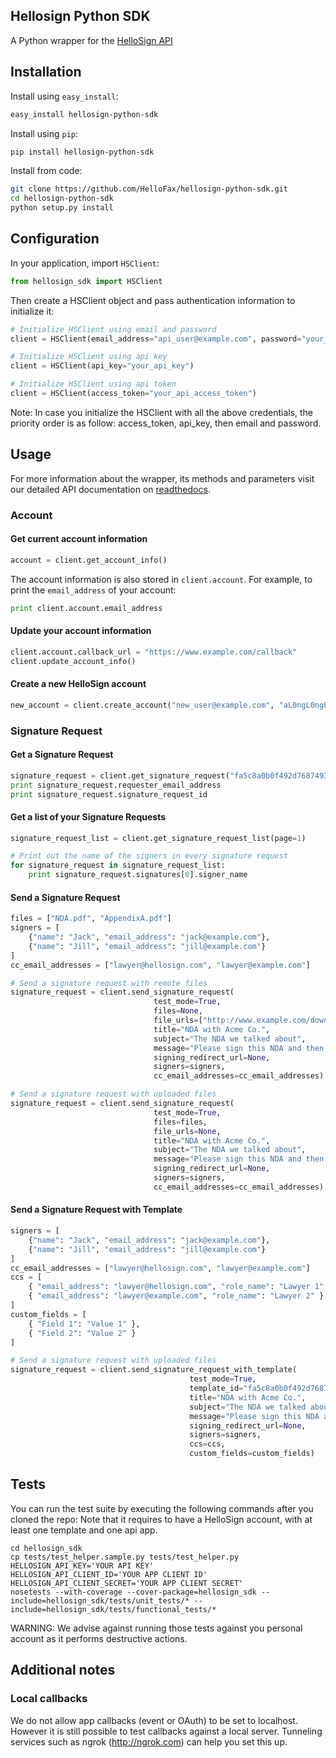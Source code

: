 Hellosign Python SDK
-------------------


A Python wrapper for the [HelloSign API](http://www.hellosign.com/api)


## Installation

Install using `easy_install`:

````sh
easy_install hellosign-python-sdk
````

Install using `pip`:

````sh
pip install hellosign-python-sdk
````

Install from code:
````sh
git clone https://github.com/HelloFax/hellosign-python-sdk.git
cd hellosign-python-sdk
python setup.py install
````

## Configuration

In your application, import `HSClient`:

````python
from hellosign_sdk import HSClient
````

Then create a HSClient object and pass authentication information to initialize it:

````python
# Initialize HSClient using email and password
client = HSClient(email_address="api_user@example.com", password="your_password")

# Initialize HSClient using api key
client = HSClient(api_key="your_api_key")

# Initialize HSClient using api token
client = HSClient(access_token="your_api_access_token")
````
Note: In case you initialize the HSClient with all the above credentials, the priority order is as follow: access_token, api_key, then email and password.

## Usage

For more information about the wrapper, its methods and parameters visit our detailed API documentation on  [readthedocs](http://hellosign-python-sdk.readthedocs.org/en/v3/py-modindex.html).

### Account

#### Get current account information

````python
account = client.get_account_info()
````

The account information is also stored in `client.account`. For example, to print the `email_address` of your account:

````python
print client.account.email_address
````

#### Update your account information

````python
client.account.callback_url = "https://www.example.com/callback"
client.update_account_info()
````

#### Create a new HelloSign account

````python
new_account = client.create_account("new_user@example.com", "aL0ngL0ngPa55w0rd")
````


### Signature Request


#### Get a Signature Request

````python
signature_request = client.get_signature_request("fa5c8a0b0f492d768749333ad6fcc214c111e967")
print signature_request.requester_email_address
print signature_request.signature_request_id
````

#### Get a list of your Signature Requests

````python
signature_request_list = client.get_signature_request_list(page=1)

# Print out the name of the signers in every signature request
for signature_request in signature_request_list:
    print signature_request.signatures[0].signer_name
````

#### Send a Signature Request

````python
files = ["NDA.pdf", "AppendixA.pdf"]
signers = [
    {"name": "Jack", "email_address": "jack@example.com"}, 
    {"name": "Jill", "email_address": "jill@example.com"}
]
cc_email_addresses = ["lawyer@hellosign.com", "lawyer@example.com"]

# Send a signature request with remote files
signature_request = client.send_signature_request(
                                test_mode=True, 
                                files=None, 
                                file_urls=["http://www.example.com/download/sample.pdf"], 
                                title="NDA with Acme Co.", 
                                subject="The NDA we talked about", 
                                message="Please sign this NDA and then we can discuss more. Let me know if you have any questions.", 
                                signing_redirect_url=None, 
                                signers=signers, 
                                cc_email_addresses=cc_email_addresses)

# Send a signature request with uploaded files
signature_request = client.send_signature_request(
                                test_mode=True, 
                                files=files, 
                                file_urls=None, 
                                title="NDA with Acme Co.", 
                                subject="The NDA we talked about", 
                                message="Please sign this NDA and then we can discuss more. Let me know if you have any questions.", 
                                signing_redirect_url=None, 
                                signers=signers, 
                                cc_email_addresses=cc_email_addresses)
````

#### Send a Signature Request with Template

````python
signers = [
    {"name": "Jack", "email_address": "jack@example.com"}, 
    {"name": "Jill", "email_address": "jill@example.com"}
]
cc_email_addresses = ["lawyer@hellosign.com", "lawyer@example.com"]
ccs = [
    { "email_address": "lawyer@hellosign.com", "role_name": "Lawyer 1" },
    { "email_address": "lawyer@example.com", "role_name": "Lawyer 2" }
]
custom_fields = [
    { "Field 1": "Value 1" }, 
    { "Field 2": "Value 2" }
]

# Send a signature request with uploaded files
signature_request = client.send_signature_request_with_template(
                                        test_mode=True, 
                                        template_id="fa5c8a0b0f492d768749333ad6fcc214c111e967", 
                                        title="NDA with Acme Co.", 
                                        subject="The NDA we talked about", 
                                        message="Please sign this NDA and then we can discuss more. Let me know if you have any questions.", 
                                        signing_redirect_url=None, 
                                        signers=signers, 
                                        ccs=ccs, 
                                        custom_fields=custom_fields)
````

## Tests

You can run the test suite by executing the following commands after you cloned the repo:
Note that it requires to have a HelloSign account, with at least one template and one api app.

```
cd hellosign_sdk
cp tests/test_helper.sample.py tests/test_helper.py
HELLOSIGN_API_KEY='YOUR API KEY'
HELLOSIGN_API_CLIENT_ID='YOUR APP CLIENT ID'
HELLOSIGN_API_CLIENT_SECRET='YOUR APP CLIENT SECRET'
nosetests --with-coverage --cover-package=hellosign_sdk --include=hellosign_sdk/tests/unit_tests/* --include=hellosign_sdk/tests/functional_tests/*
```

WARNING: We advise against running those tests against you personal account as it performs destructive actions.

## Additional notes

### Local callbacks
We do not allow app callbacks (event or OAuth) to be set to localhost. However it is still possible to test callbacks against a local server. Tunneling services such as ngrok (http://ngrok.com) can help you set this up.
